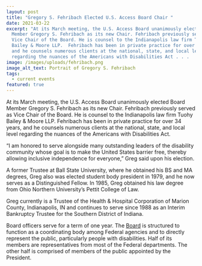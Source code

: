 ```yaml
---
layout: post
title: "Gregory S. Fehribach Elected U.S. Access Board Chair "
date: 2021-03-22
excerpt: "At its March meeting, the U.S. Access Board unanimously elected Board
  Member Gregory S. Fehribach as its new Chair. Fehribach previously served as
  Vice Chair of the Board. He is counsel to the Indianapolis law firm Tuohy
  Bailey & Moore LLP.  Fehribach has been in private practice for over 34 years,
  and he counsels numerous clients at the national, state, and local level
  regarding the nuances of the Americans with Disabilities Act . . .   "
image: /images/uploads/fehribach.png
image_alt_text: Portrait of Gregory S. Fehribach
tags:
  - current events
featured: true
---
```

At its March meeting, the U.S. Access Board unanimously elected Board Member Gregory S. Fehribach as its new Chair. Fehribach previously served as Vice Chair of the Board. He is counsel to the Indianapolis law firm Tuohy Bailey & Moore LLP.  Fehribach has been in private practice for over 34 years, and he counsels numerous clients at the national, state, and local level regarding the nuances of the Americans with Disabilities Act.

“I am honored to serve alongside many outstanding leaders of the disability community whose goal is to make the United States barrier free, thereby allowing inclusive independence for everyone,” Greg said upon his election.

A former Trustee at Ball State University, where he obtained his BS and MA degrees, Greg also was elected student body president in 1979, and he now serves as a Distinguished Fellow. In 1985, Greg obtained his law degree from Ohio Northern University’s Pettit College of Law.

Greg currently is a Trustee of the Health & Hospital Corporation of Marion County, Indianapolis, IN and continues to serve since 1988 as an Interim Bankruptcy Trustee for the Southern District of Indiana.

Board officers serve for a term of one year. The [Board](https://www.access-board.gov/about/board-members/) is structured to function as a coordinating body among Federal agencies and to directly represent the public, particularly people with disabilities. Half of its members are representatives from most of the Federal departments. The other half is comprised of members of the public appointed by the President.